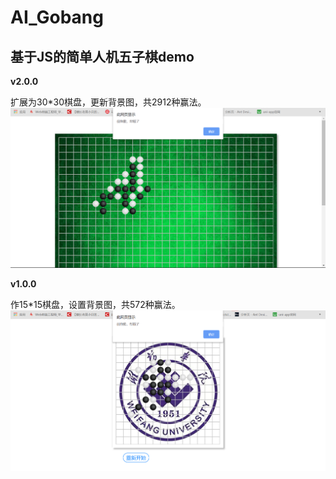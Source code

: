 # AI_Gobang
## 基于JS的简单人机五子棋demo
**v2.0.0**

扩展为30*30棋盘，更新背景图，共2912种赢法。
![image](https://github.com/kdk007/AI_Gobang/blob/master/images/gobang2.png)


**v1.0.0**

作15*15棋盘，设置背景图，共572种赢法。
![image](https://github.com/kdk007/AI_Gobang/blob/master/images/gobang.png)







